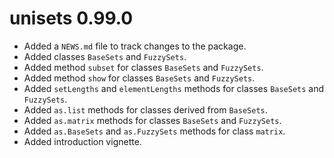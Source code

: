 # unisets 0.99.0

* Added a `NEWS.md` file to track changes to the package.
* Added classes `BaseSets` and `FuzzySets`.
* Added method `subset` for classes `BaseSets` and `FuzzySets`.
* Added method `show` for classes `BaseSets` and `FuzzySets`.
* Added `setLengths` and `elementLengths` methods for classes `BaseSets` and `FuzzySets`.
* Added `as.list` methods for classes derived from `BaseSets`.
* Added `as.matrix` methods for classes `BaseSets` and `FuzzySets`.
* Added `as.BaseSets` and `as.FuzzySets` methods for class `matrix`.
* Added introduction vignette.
